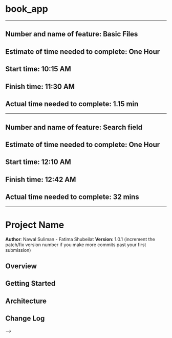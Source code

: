 # book_app

********************************************
## Number and name of feature: Basic Files

## Estimate of time needed to complete: One Hour

## Start time: 10:15 AM

## Finish time: 11:30 AM

## Actual time needed to complete: 1.15 min 
********************************************
## Number and name of feature: Search field 

## Estimate of time needed to complete: One Hour

## Start time: 12:10 AM

## Finish time: 12:42 AM

## Actual time needed to complete: 32 mins 
*********************************************************************************************************************


# Project Name

**Author**: Nawal Suliman - Fatima Shubeilat
**Version**: 1.0.1 (increment the patch/fix version number if you make more commits past your first submission)

## Overview
<!-- Provide a high level overview of what this application is and why you are building it, beyond the fact that it's an assignment for a Code 301 class. (i.e. What's your problem domain?) -->

## Getting Started
<!-- What are the steps that a user must take in order to build this app on their own machine and get it running? -->

## Architecture
<!-- Provide a detailed description of the application design. What technologies (languages, libraries, etc) you're using, and any other relevant design information. -->

## Change Log
<!-- Use this area to document the iterative changes made to your application as each feature is successfully implemented. Use time stamps. Here's an examples:

01-01-2001 4:59pm - Application now has a fully-functional express server, with GET and POST routes for the book resource.

## Credits and Collaborations
<!-- Give credit (and a link) to other people or resources that helped you build this application. -->
-->